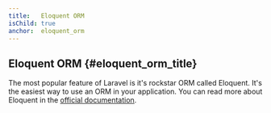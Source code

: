 ```yaml
---
title:   Eloquent ORM
isChild: true
anchor:  eloquent_orm
---
```


## Eloquent ORM {#eloquent_orm_title}

The most popular feature of Laravel is it's rockstar ORM called Eloquent. It's the easiest way to use an ORM in your application. You can read more about Eloquent in the [official documentation][eloquent-url].

[eloquent-url]:http://laravel.com/docs/5.0/eloquent